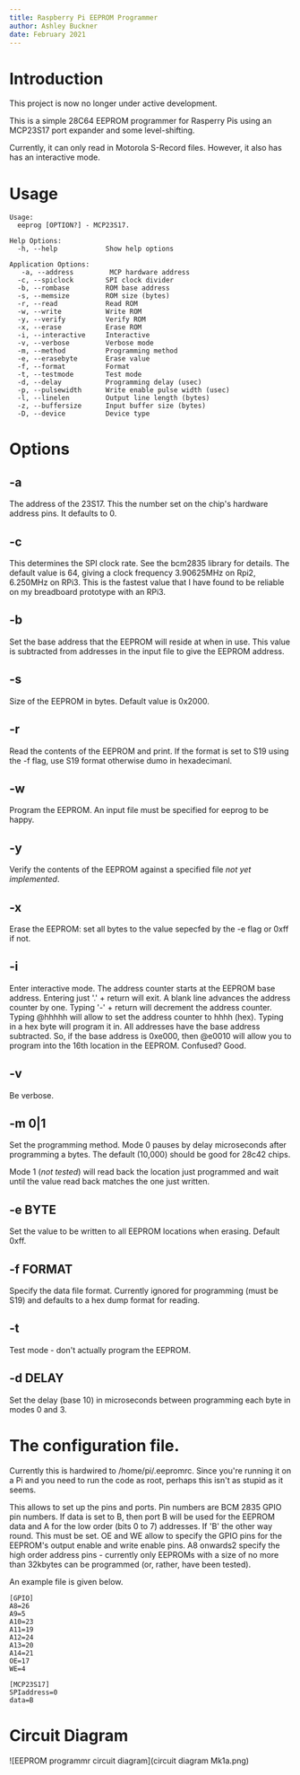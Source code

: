 ```yaml
---
title: Raspberry Pi EEPROM Programmer
author: Ashley Buckner
date: February 2021
---
```


# Introduction
This project is now no longer under active development.

This is a simple 28C64 EEPROM programmer for Rasperry Pis using an MCP23S17
port expander and some level-shifting.

Currently, it can only read in Motorola S-Record files. However, it also has has
an interactive mode.

# Usage

```
Usage:
  eeprog [OPTION?] - MCP23S17.

Help Options:
  -h, --help            Show help options

Application Options:
   -a, --address         MCP hardware address
  -c, --spiclock        SPI clock divider
  -b, --rombase         ROM base address
  -s, --memsize         ROM size (bytes)
  -r, --read            Read ROM
  -w, --write           Write ROM
  -y, --verify          Verify ROM
  -x, --erase           Erase ROM
  -i, --interactive     Interactive
  -v, --verbose         Verbose mode
  -m, --method          Programming method
  -e, --erasebyte       Erase value
  -f, --format          Format
  -t, --testmode        Test mode
  -d, --delay           Programming delay (usec)
  -p, --pulsewidth      Write enable pulse width (usec)
  -l, --linelen         Output line length (bytes)
  -z, --buffersize      Input buffer size (bytes)
  -D, --device          Device type
```
# Options

## -a	
The address of the 23S17. This the number set on the chip's hardware address pins. It defaults to 0.

## -c 
This determines the SPI clock rate. See the bcm2835 library for details. The default value is
64, giving a clock frequency 3.90625MHz on Rpi2, 6.250MHz on RPi3. This is the fastest value
that I have found to be reliable on my breadboard prototype with an RPi3.

## -b 
Set the base address that the EEPROM will reside at when in use. This value is subtracted from
addresses in the input file to give the EEPROM address.

## -s
Size of the EEPROM in bytes. Default value is 0x2000.

## -r
Read the contents of the EEPROM and print. If the format is set to S19 using the -f flag,
use S19 format otherwise dumo in hexadecimanl.

## -w
Program the EEPROM. An input file must be specified for eeprog to be happy.

## -y
Verify the contents of the EEPROM against a specified file *not yet implemented*.

## -x
Erase the EEPROM: set all bytes to the value sepecfed by the -e flag or 0xff if not.

## -i
Enter interactive mode. The address counter starts at the EEPROM base address.
Entering just '.' + return will exit. A blank line advances the address
counter by one. Typing '-' + return will decrement the address counter. Typing @hhhhh will allow to set the 
address counter to hhhh (hex). Typing in a hex byte will program it in. All addresses have the base address
subtracted. So, if the base address is 0xe000, then @e0010 will allow you to program into the
16th location in the EEPROM. Confused? Good.

## -v
Be verbose.

## -m 0|1
Set the programming method. Mode 0 pauses by delay microseconds after programming a bytes. The
default (10,000) should be good for 28c42 chips.  

Mode 1 (*not tested*) will read back the location just programmed and wait until the value
read back matches the one just written.

## -e BYTE
Set the value to be written to all EEPROM locations when erasing. Default 0xff.

## -f FORMAT
Specify the data file format. Currently ignored for programming (must be S19) and defaults to a
hex dump format for reading.

## -t
Test mode - don't actually program the EEPROM.

## -d DELAY
Set the delay (base 10) in microseconds between programming each byte in modes 0 and 3.

# The configuration file.
Currently this is hardwired to /home/pi/.eepromrc. Since you're running it on a Pi
and you need to run the code as root, perhaps this isn't as stupid as it seems.

This allows to set up the pins and ports. Pin numbers are BCM 2835 GPIO pin numbers. 
If data is set to B, then port B will be used for the EEPROM data and A for the low
order (bits 0 to 7) addresses. If 'B' the other way round. This must be set. OE
and WE allow to specify the GPIO pins for the EEPROM's output enable and write
enable pins. A8 onwards2 specify the high order address pins - currently only EEPROMs
with a size of no more than 32kbytes can be programmed (or, rather, have been tested).

An example file is given below.  

```
[GPIO]
A8=26
A9=5
A10=23
A11=19
A12=24
A13=20
A14=21
OE=17
WE=4

[MCP23S17]
SPIaddress=0
data=B
```

# Circuit Diagram

![EEPROM programmr circuit diagram](circuit diagram Mk1a.png)
